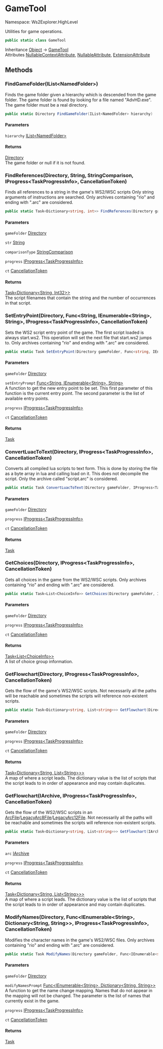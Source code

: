# GameTool

Namespace: Ws2Explorer.HighLevel

Utilities for game operations.

```csharp
public static class GameTool
```

Inheritance [Object](https://docs.microsoft.com/en-us/dotnet/api/system.object) → [GameTool](./ws2explorer.highlevel.gametool.md)<br>
Attributes [NullableContextAttribute](https://docs.microsoft.com/en-us/dotnet/api/system.runtime.compilerservices.nullablecontextattribute), [NullableAttribute](https://docs.microsoft.com/en-us/dotnet/api/system.runtime.compilerservices.nullableattribute), [ExtensionAttribute](https://docs.microsoft.com/en-us/dotnet/api/system.runtime.compilerservices.extensionattribute)

## Methods

### **FindGameFolder(IList&lt;NamedFolder&gt;)**

Finds the game folder given a hierarchy which is
 descended from the game folder.
 The game folder is found by looking for a file named "AdvHD.exe".
 The game folder must be a real directory.

```csharp
public static Directory FindGameFolder(IList<NamedFolder> hierarchy)
```

#### Parameters

`hierarchy` [IList&lt;NamedFolder&gt;](https://docs.microsoft.com/en-us/dotnet/api/system.collections.generic.ilist-1)<br>

#### Returns

[Directory](./ws2explorer.filetypes.directory.md)<br>
The game folder or null if it is not found.

### **FindReferences(Directory, String, StringComparison, IProgress&lt;TaskProgressInfo&gt;, CancellationToken)**

Finds all references to a string in the game's WS2/WSC scripts
 Only string arguments of instructions are searched.
 Only archives containing "rio" and ending with ".arc" are considered.

```csharp
public static Task<Dictionary<string, int>> FindReferences(Directory gameFolder, string str, StringComparison comparisonType, IProgress<TaskProgressInfo> progress, CancellationToken ct)
```

#### Parameters

`gameFolder` [Directory](./ws2explorer.filetypes.directory.md)<br>

`str` [String](https://docs.microsoft.com/en-us/dotnet/api/system.string)<br>

`comparisonType` [StringComparison](https://docs.microsoft.com/en-us/dotnet/api/system.stringcomparison)<br>

`progress` [IProgress&lt;TaskProgressInfo&gt;](https://docs.microsoft.com/en-us/dotnet/api/system.iprogress-1)<br>

`ct` [CancellationToken](https://docs.microsoft.com/en-us/dotnet/api/system.threading.cancellationtoken)<br>

#### Returns

[Task&lt;Dictionary&lt;String, Int32&gt;&gt;](https://docs.microsoft.com/en-us/dotnet/api/system.threading.tasks.task-1)<br>
The script filenames that contain the string and
 the number of occurrences in that script.

### **SetEntryPoint(Directory, Func&lt;String, IEnumerable&lt;String&gt;, String&gt;, IProgress&lt;TaskProgressInfo&gt;, CancellationToken)**

Sets the WS2 script entry point of the game.
 The first script loaded is always start.ws2.
 This operation will set the next file that start.ws2 jumps to.
 Only archives containing "rio" and ending with ".arc" are considered.

```csharp
public static Task SetEntryPoint(Directory gameFolder, Func<string, IEnumerable<string>, string> setEntryPrompt, IProgress<TaskProgressInfo> progress, CancellationToken ct)
```

#### Parameters

`gameFolder` [Directory](./ws2explorer.filetypes.directory.md)<br>

`setEntryPrompt` [Func&lt;String, IEnumerable&lt;String&gt;, String&gt;](https://docs.microsoft.com/en-us/dotnet/api/system.func-3)<br>
A function to get the new entry point to be set.
 This first parameter of this function is the current entry point.
 The second parameter is the list of available entry points.

`progress` [IProgress&lt;TaskProgressInfo&gt;](https://docs.microsoft.com/en-us/dotnet/api/system.iprogress-1)<br>

`ct` [CancellationToken](https://docs.microsoft.com/en-us/dotnet/api/system.threading.cancellationtoken)<br>

#### Returns

[Task](https://docs.microsoft.com/en-us/dotnet/api/system.threading.tasks.task)<br>

### **ConvertLuacToText(Directory, IProgress&lt;TaskProgressInfo&gt;, CancellationToken)**

Converts all compiled lua scripts to text form.
 This is done by storing the file as a byte array in lua
 and calling load on it. This does not decompile the script.
 Only the archive called "script.arc" is considered.

```csharp
public static Task ConvertLuacToText(Directory gameFolder, IProgress<TaskProgressInfo> progress, CancellationToken ct)
```

#### Parameters

`gameFolder` [Directory](./ws2explorer.filetypes.directory.md)<br>

`progress` [IProgress&lt;TaskProgressInfo&gt;](https://docs.microsoft.com/en-us/dotnet/api/system.iprogress-1)<br>

`ct` [CancellationToken](https://docs.microsoft.com/en-us/dotnet/api/system.threading.cancellationtoken)<br>

#### Returns

[Task](https://docs.microsoft.com/en-us/dotnet/api/system.threading.tasks.task)<br>

### **GetChoices(Directory, IProgress&lt;TaskProgressInfo&gt;, CancellationToken)**

Gets all choices in the game from the WS2/WSC scripts.
 Only archives containing "rio" and ending with ".arc" are considered.

```csharp
public static Task<List<ChoiceInfo>> GetChoices(Directory gameFolder, IProgress<TaskProgressInfo> progress, CancellationToken ct)
```

#### Parameters

`gameFolder` [Directory](./ws2explorer.filetypes.directory.md)<br>

`progress` [IProgress&lt;TaskProgressInfo&gt;](https://docs.microsoft.com/en-us/dotnet/api/system.iprogress-1)<br>

`ct` [CancellationToken](https://docs.microsoft.com/en-us/dotnet/api/system.threading.cancellationtoken)<br>

#### Returns

[Task&lt;List&lt;ChoiceInfo&gt;&gt;](https://docs.microsoft.com/en-us/dotnet/api/system.threading.tasks.task-1)<br>
A list of choice group information.

### **GetFlowchart(Directory, IProgress&lt;TaskProgressInfo&gt;, CancellationToken)**

Gets the flow of the game's WS2/WSC scripts.
 Not necessarily all the paths will be reachable and
 sometimes the scripts will reference non-existent scripts.

```csharp
public static Task<Dictionary<string, List<string>>> GetFlowchart(Directory gameFolder, IProgress<TaskProgressInfo> progress, CancellationToken ct)
```

#### Parameters

`gameFolder` [Directory](./ws2explorer.filetypes.directory.md)<br>

`progress` [IProgress&lt;TaskProgressInfo&gt;](https://docs.microsoft.com/en-us/dotnet/api/system.iprogress-1)<br>

`ct` [CancellationToken](https://docs.microsoft.com/en-us/dotnet/api/system.threading.cancellationtoken)<br>

#### Returns

[Task&lt;Dictionary&lt;String, List&lt;String&gt;&gt;&gt;](https://docs.microsoft.com/en-us/dotnet/api/system.threading.tasks.task-1)<br>
A map of where a script leads.
 The dictionary value is the list of scripts that the script leads to
 in order of appearance and may contain duplicates.

### **GetFlowchart(IArchive, IProgress&lt;TaskProgressInfo&gt;, CancellationToken)**

Gets the flow of the WS2/WSC scripts in an [ArcFile](./ws2explorer.filetypes.arcfile.md)/[LegacyArc8File](./ws2explorer.filetypes.legacyarc8file.md)/[LegacyArc12File](./ws2explorer.filetypes.legacyarc12file.md).
 Not necessarily all the paths will be reachable and
 sometimes the scripts will reference non-existent scripts.

```csharp
public static Task<Dictionary<string, List<string>>> GetFlowchart(IArchive arc, IProgress<TaskProgressInfo> progress, CancellationToken ct)
```

#### Parameters

`arc` [IArchive](./ws2explorer.iarchive.md)<br>

`progress` [IProgress&lt;TaskProgressInfo&gt;](https://docs.microsoft.com/en-us/dotnet/api/system.iprogress-1)<br>

`ct` [CancellationToken](https://docs.microsoft.com/en-us/dotnet/api/system.threading.cancellationtoken)<br>

#### Returns

[Task&lt;Dictionary&lt;String, List&lt;String&gt;&gt;&gt;](https://docs.microsoft.com/en-us/dotnet/api/system.threading.tasks.task-1)<br>
A map of where a script leads.
 The dictionary value is the list of scripts that the script leads to
 in order of appearance and may contain duplicates.

### **ModifyNames(Directory, Func&lt;IEnumerable&lt;String&gt;, Dictionary&lt;String, String&gt;&gt;, IProgress&lt;TaskProgressInfo&gt;, CancellationToken)**

Modifies the character names in the game's WS2/WSC files.
 Only archives containing "rio" and ending with ".arc" are considered.

```csharp
public static Task ModifyNames(Directory gameFolder, Func<IEnumerable<string>, Dictionary<string, string>> modifyNamesPrompt, IProgress<TaskProgressInfo> progress, CancellationToken ct)
```

#### Parameters

`gameFolder` [Directory](./ws2explorer.filetypes.directory.md)<br>

`modifyNamesPrompt` [Func&lt;IEnumerable&lt;String&gt;, Dictionary&lt;String, String&gt;&gt;](https://docs.microsoft.com/en-us/dotnet/api/system.func-2)<br>
A function to get the name change mapping. Names that do not appear
 in the mapping will not be changed.
 The parameter is the list of names that currently exist in the game.

`progress` [IProgress&lt;TaskProgressInfo&gt;](https://docs.microsoft.com/en-us/dotnet/api/system.iprogress-1)<br>

`ct` [CancellationToken](https://docs.microsoft.com/en-us/dotnet/api/system.threading.cancellationtoken)<br>

#### Returns

[Task](https://docs.microsoft.com/en-us/dotnet/api/system.threading.tasks.task)<br>
